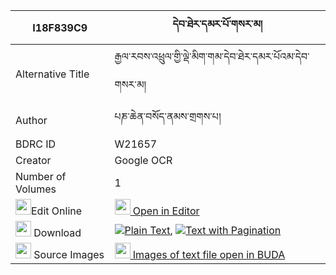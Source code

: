 |I18F839C9|དེབ་ཐེར་དམར་པོ་གསར་མ། 
| --- | --- 
|Alternative Title |རྒྱལ་རབས་འཕྲུལ་གྱི་ལྡེ་མིག་གམ་དེབ་ཐེར་དམར་པོའམ་དེབ་གསར་མ།
|Author| པཎ་ཆེན་བསོད་ནམས་གྲགས་པ།
|BDRC ID | W21657
|Creator | Google OCR
|Number of Volumes| 1
|<img width="25" src="https://img.icons8.com/color/25/000000/edit-property.png">Edit Online| [<img width="25" src="https://avatars.githubusercontent.com/u/45091458?s=200&v=4"> Open in Editor](http://editor.openpecha.org/I18F839C9)
|<img width="25" src="https://img.icons8.com/fluent/48/000000/download-2.png"/>  Download | [![](https://img.icons8.com/color/20/000000/txt.png)Plain Text](https://github.com/Openpecha/I18F839C9/releases/download/v1/debter_marpo_sarma_plain_I18F839C9.zip), [![](https://img.icons8.com/color/20/000000/txt.png)Text with Pagination](https://github.com/Openpecha/I18F839C9/releases/download/v1/debter_marpo_sarma_pages_I18F839C9.zip)
|<img width="25" src="https://img.icons8.com/plasticine/100/000000/pictures-folder.png"/>  Source Images | [<img width="25" src="https://library.bdrc.io/icons/BUDA-small.svg"> Images of text file open in BUDA](https://library.bdrc.io/show/bdr:W21657)